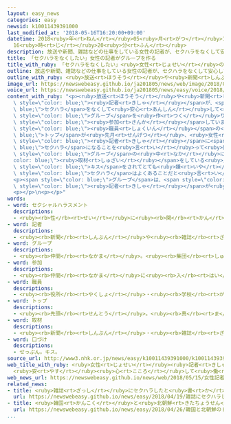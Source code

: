 ```yaml
---
layout: easy_news
categories: easy
newsid: k10011439391000
last_modified_at: '2018-05-16T16:20:00+09:00'
datetime: 2018<ruby>年<rt>ねん</rt></ruby>05<ruby>月<rt>がつ</rt></ruby>16<ruby>日<rt>にち</rt></ruby>
  16<ruby>時<rt>じ</rt></ruby>20<ruby>分<rt>ふん</rt></ruby>
description: 放送や新聞、雑誌などの仕事をしている女性の記者が、セクハラをなくして安心して働くためにグループを作りました。
title: 「セクハラをなくしたい」女性の記者がグループを作る
title_with_ruby: 「セクハラをなくしたい」<ruby>女性<rt>じょせい</rt></ruby>の<ruby>記者<rt>きしゃ</rt></ruby>がグループを<ruby>作<rt>つく</rt></ruby>る
outline: 放送や新聞、雑誌などの仕事をしている女性の記者が、セクハラをなくして安心して働くためにグループを作りました。
outline_with_ruby: <ruby>放送<rt>ほうそう</rt></ruby>や<ruby>新聞<rt>しんぶん</rt></ruby>、<ruby>雑誌<rt>ざっし</rt></ruby>などの<ruby>仕事<rt>しごと</rt></ruby>をしている<ruby>女性<rt>じょせい</rt></ruby>の<ruby>記者<rt>きしゃ</rt></ruby>が、セクハラをなくして<ruby>安心<rt>あんしん</rt></ruby>して<ruby>働<rt>はたら</rt></ruby>くためにグループを<ruby>作<rt>つく</rt></ruby>りました。
image_url: https://newswebeasy.github.io/ja201805/news/web/image/2018/05/15/K10011439391_1805151824_1805151830_01_02.jpg
voice_url: https://newswebeasy.github.io/ja201805/news/easy/voice/2018/05/16/k10011439391000.mp4
content_with_ruby: "<p><ruby>放送<rt>ほうそう</rt></ruby>や<ruby>新聞<rt>しんぶん</rt></ruby>、<ruby>雑誌<rt>ざっし</rt></ruby>などの<ruby>仕事<rt>しごと</rt></ruby>をしている<ruby>女性<rt>じょせい</rt></ruby>の<span\
  \ style=\"color: blue;\"><ruby>記者<rt>きしゃ</rt></ruby></span>が、<span style=\"color:\
  \ blue;\">セクハラ</span>をなくして<ruby>安心<rt>あんしん</rt></ruby>して<ruby>働<rt>はたら</rt></ruby>くために<span\
  \ style=\"color: blue;\">グループ</span>を<ruby>作<rt>つく</rt></ruby>りました。８６<ruby>人<rt>にん</rt></ruby>が<span\
  \ style=\"color: blue;\"><ruby>参加<rt>さんか</rt></ruby></span>しています。</p>\n<p><ruby>財務省<rt>ざいむしょう</rt></ruby>の<span\
  \ style=\"color: blue;\"><ruby>職員<rt>しょくいん</rt></ruby></span>の<span style=\"color:\
  \ blue;\">トップ</span>が<ruby>先月<rt>せんげつ</rt></ruby>、<ruby>女性<rt>じょせい</rt></ruby>の<span\
  \ style=\"color: blue;\"><ruby>記者<rt>きしゃ</rt></ruby></span>に<span style=\"color:\
  \ blue;\">セクハラ</span>になることを<ruby>言<rt>い</rt></ruby>って<ruby>問題<rt>もんだい</rt></ruby>になりました。<span\
  \ style=\"color: blue;\">グループ</span>の<ruby>中<rt>なか</rt></ruby>にも「<span style=\"\
  color: blue;\"><ruby>取材<rt>しゅざい</rt></ruby></span>をしている<ruby>人<rt>ひと</rt></ruby>から<span\
  \ style=\"color: blue;\">キス</span>をされてとても<ruby>嫌<rt>いや</rt></ruby>でしたが、<ruby>誰<rt>だれ</rt></ruby>にも<ruby>相談<rt>そうだん</rt></ruby>できませんでした」と<ruby>話<rt>はな</rt></ruby>す<ruby>人<rt>ひと</rt></ruby>がいました。「<span\
  \ style=\"color: blue;\">セクハラ</span>はよくあることだと<ruby>言<rt>い</rt></ruby>っていたら、<ruby>社会<rt>しゃかい</rt></ruby>は<ruby>全然<rt>ぜんぜん</rt></ruby><ruby>変<rt>か</rt></ruby>わりません」という<ruby>意見<rt>いけん</rt></ruby>もありました。</p>\n\
  <p><span style=\"color: blue;\">グループ</span>は、<span style=\"color: blue;\">セクハラ</span>をされた<ruby>人<rt>ひと</rt></ruby>の<ruby>相談<rt>そうだん</rt></ruby>を<ruby>聞<rt>き</rt></ruby>いたりして、<ruby>女性<rt>じょせい</rt></ruby>の<span\
  \ style=\"color: blue;\"><ruby>記者<rt>きしゃ</rt></ruby></span>が<ruby>働<rt>はたら</rt></ruby>きやすい<ruby>社会<rt>しゃかい</rt></ruby>にしていきたいと<ruby>考<rt>かんが</rt></ruby>えています。</p>\n\
  <p></p>\n<p></p>"
words:
- word: セクシャルハラスメント
  descriptions:
  - <ruby><rb>性</rb><rt>せい</rt></ruby>に<ruby><rb>関</rb><rt>かん</rt></ruby>して<ruby><rb>相手</rb><rt>あいて</rt></ruby>を<ruby><rb>不快</rb><rt>ふかい</rt></ruby>にしたり<ruby><rb>不安</rb><rt>ふあん</rt></ruby>にしたりする、いやがらせ。セクハラ。
- word: 記者
  descriptions:
  - <ruby><rb>新聞</rb><rt>しんぶん</rt></ruby>や<ruby><rb>雑誌</rb><rt>ざっし</rt></ruby>などの<ruby><rb>記事</rb><rt>きじ</rt></ruby>を、<ruby><rb>取材</rb><rt>しゅざい</rt></ruby>したり<ruby><rb>書</rb><rt>か</rt></ruby>いたりする<ruby><rb>人</rb><rt>ひと</rt></ruby>。
- word: グループ
  descriptions:
  - <ruby><rb>仲間</rb><rt>なかま</rt></ruby>。<ruby><rb>集団</rb><rt>しゅうだん</rt></ruby>。
- word: 参加
  descriptions:
  - <ruby><rb>仲間</rb><rt>なかま</rt></ruby>に<ruby><rb>入</rb><rt>はい</rt></ruby>ること。
- word: 職員
  descriptions:
  - <ruby><rb>役所</rb><rt>やくしょ</rt></ruby>・<ruby><rb>学校</rb><rt>がっこう</rt></ruby>・<ruby><rb>団体</rb><rt>だんたい</rt></ruby>などに<ruby><rb>勤</rb><rt>つと</rt></ruby>めている<ruby><rb>人</rb><rt>ひと</rt></ruby>。
- word: トップ
  descriptions:
  - <ruby><rb>先頭</rb><rt>せんとう</rt></ruby>。<ruby><rb>真</rb><rt>ま</rt></ruby>っ<ruby><rb>先</rb><rt>さき</rt></ruby>。<ruby><rb>一番</rb><rt>いちばん</rt></ruby>。
- word: 取材
  descriptions:
  - <ruby><rb>新聞</rb><rt>しんぶん</rt></ruby>・<ruby><rb>雑誌</rb><rt>ざっし</rt></ruby>・テレビなどの<ruby><rb>報道記事</rb><rt>ほうどうきじ</rt></ruby>や<ruby><rb>作品</rb><rt>さくひん</rt></ruby>・<ruby><rb>作文</rb><rt>さくぶん</rt></ruby>などの<ruby><rb>材料</rb><rt>ざいりょう</rt></ruby>を<ruby><rb>集</rb><rt>あつ</rt></ruby>めること。
- word: 口づけ
  descriptions:
  - せっぷん。キス。
source_url: http://www3.nhk.or.jp/news/easy/k10011439391000/k10011439391000.html
web_title_with_ruby: <ruby>女性<rt>じょせい</rt></ruby><ruby>記者<rt>きしゃ</rt></ruby>が<ruby>ネットワーク<rt>ねっとわーく</rt></ruby><ruby>設立<rt>せつりつ</rt></ruby>
  <ruby>安<rt>やす</rt></ruby><ruby>心<rt>こころ</rt></ruby>して<ruby>働<rt>はたら</rt></ruby>ける<ruby>環境<rt>かんきょう</rt></ruby><ruby>作<rt>づく</rt></ruby>りへ
web_news_url: https://newswebeasy.github.io/news/web/2018/05/15/女性記者がネットワーク設立-安心して働ける環境作りへ
related_news:
- title: <ruby>雑誌<rt>ざっし</rt></ruby>にセクハラしたと<ruby>書<rt>か</rt></ruby>かれた<ruby>財務省<rt>ざいむしょう</rt></ruby>の<ruby>事務<rt>じむ</rt></ruby><ruby>次官<rt>じかん</rt></ruby>がやめる
  url: https://newswebeasy.github.io/news/easy/2018/04/19/雑誌にセクハラしたと書かれた財務省の事務次官がやめる
- title: <ruby>韓国<rt>かんこく</rt></ruby>と<ruby>北朝鮮<rt>きたちょうせん</rt></ruby>のトップの<ruby>話<rt>はな</rt></ruby>し<ruby>合<rt>あ</rt></ruby>いに<ruby>世界中<rt>せかいじゅう</rt></ruby>から<ruby>記者<rt>きしゃ</rt></ruby>が<ruby>集<rt>あつ</rt></ruby>まる
  url: https://newswebeasy.github.io/news/easy/2018/04/26/韓国と北朝鮮のトップの話し合いに世界中から記者が集まる
...
```

